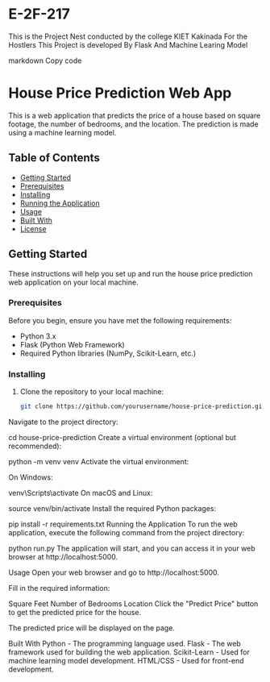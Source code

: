 # E-2F-217
This is the Project Nest conducted by the college KIET Kakinada For the Hostlers
This Project is developed By Flask And Machine Learing Model

markdown
Copy code
# House Price Prediction Web App

This is a web application that predicts the price of a house based on square footage, the number of bedrooms, and the location. The prediction is made using a machine learning model.

## Table of Contents

- [Getting Started](#getting-started)
- [Prerequisites](#prerequisites)
- [Installing](#installing)
- [Running the Application](#running-the-application)
- [Usage](#usage)
- [Built With](#built-with)
- [License](#license)

## Getting Started

These instructions will help you set up and run the house price prediction web application on your local machine.

### Prerequisites

Before you begin, ensure you have met the following requirements:

- Python 3.x
- Flask (Python Web Framework)
- Required Python libraries (NumPy, Scikit-Learn, etc.)

### Installing

1. Clone the repository to your local machine:

   ```bash
   git clone https://github.com/yourusername/house-price-prediction.git
Navigate to the project directory:

cd house-price-prediction
Create a virtual environment (optional but recommended):


python -m venv venv
Activate the virtual environment:

On Windows:


venv\Scripts\activate
On macOS and Linux:


source venv/bin/activate
Install the required Python packages:


pip install -r requirements.txt
Running the Application
To run the web application, execute the following command from the project directory:


python run.py
The application will start, and you can access it in your web browser at http://localhost:5000.

Usage
Open your web browser and go to http://localhost:5000.

Fill in the required information:

Square Feet
Number of Bedrooms
Location
Click the "Predict Price" button to get the predicted price for the house.

The predicted price will be displayed on the page.

Built With
Python - The programming language used.
Flask - The web framework used for building the web application.
Scikit-Learn - Used for machine learning model development.
HTML/CSS - Used for front-end development.